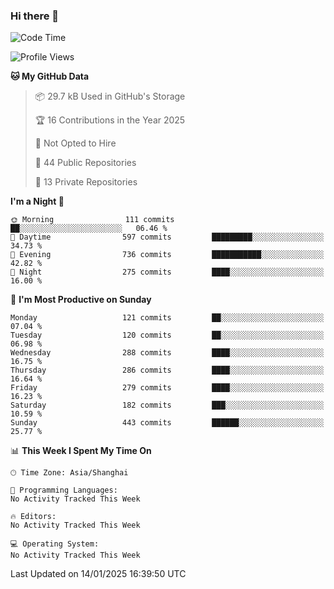 ### Hi there 👋

<!--
**robinWongM/robinWongM** is a ✨ _special_ ✨ repository because its `README.md` (this file) appears on your GitHub profile.

Here are some ideas to get you started:

- 🔭 I’m currently working on ...
- 🌱 I’m currently learning ...
- 👯 I’m looking to collaborate on ...
- 🤔 I’m looking for help with ...
- 💬 Ask me about ...
- 📫 How to reach me: ...
- 😄 Pronouns: ...
- ⚡ Fun fact: ...
-->

<!--START_SECTION:waka-->
![Code Time](http://img.shields.io/badge/Code%20Time-266%20hrs%2026%20mins-blue)

![Profile Views](http://img.shields.io/badge/Profile%20Views-0-blue)

**🐱 My GitHub Data** 

> 📦 29.7 kB Used in GitHub's Storage 
 > 
> 🏆 16 Contributions in the Year 2025
 > 
> 🚫 Not Opted to Hire
 > 
> 📜 44 Public Repositories 
 > 
> 🔑 13 Private Repositories 
 > 
**I'm a Night 🦉** 

```text
🌞 Morning                111 commits         ██░░░░░░░░░░░░░░░░░░░░░░░   06.46 % 
🌆 Daytime                597 commits         █████████░░░░░░░░░░░░░░░░   34.73 % 
🌃 Evening                736 commits         ███████████░░░░░░░░░░░░░░   42.82 % 
🌙 Night                  275 commits         ████░░░░░░░░░░░░░░░░░░░░░   16.00 % 
```
📅 **I'm Most Productive on Sunday** 

```text
Monday                   121 commits         ██░░░░░░░░░░░░░░░░░░░░░░░   07.04 % 
Tuesday                  120 commits         ██░░░░░░░░░░░░░░░░░░░░░░░   06.98 % 
Wednesday                288 commits         ████░░░░░░░░░░░░░░░░░░░░░   16.75 % 
Thursday                 286 commits         ████░░░░░░░░░░░░░░░░░░░░░   16.64 % 
Friday                   279 commits         ████░░░░░░░░░░░░░░░░░░░░░   16.23 % 
Saturday                 182 commits         ███░░░░░░░░░░░░░░░░░░░░░░   10.59 % 
Sunday                   443 commits         ██████░░░░░░░░░░░░░░░░░░░   25.77 % 
```


📊 **This Week I Spent My Time On** 

```text
🕑︎ Time Zone: Asia/Shanghai

💬 Programming Languages: 
No Activity Tracked This Week

🔥 Editors: 
No Activity Tracked This Week

💻 Operating System: 
No Activity Tracked This Week
```


 Last Updated on 14/01/2025 16:39:50 UTC
<!--END_SECTION:waka-->
